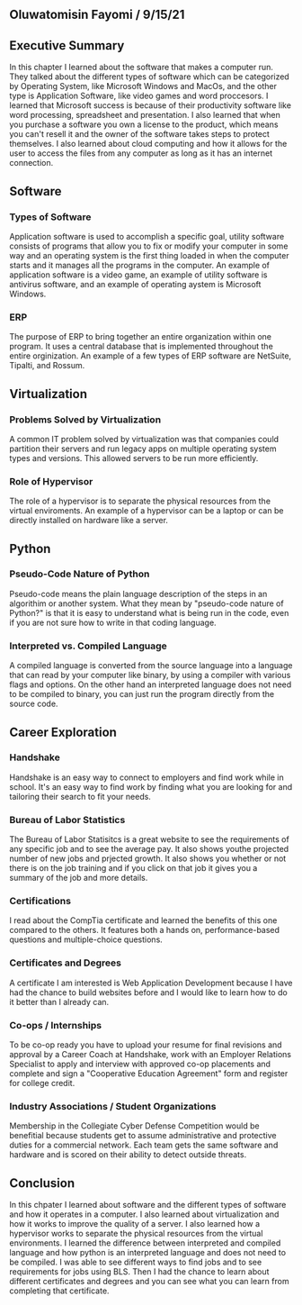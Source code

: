 ## Oluwatomisin Fayomi / 9/15/21

## Executive Summary 
In this chapter I learned about the software that makes a computer run. They talked about the different types of software which can be categorized by Operating System, like Microsoft Windows and MacOs, and the other type is Application Software, like video games and word proccesors. I learned that Microsoft success is because of their productivity software like word processing, spreadsheet and presentation. I also learned that when you purchase a software you own a license to the product, which means you can't resell it and the owner of the software takes steps to protect themselves. I also learned about cloud computing and how it allows for the user to access the files from any computer as long as it has an internet connection.

## Software
### Types of Software
Application software is used to accomplish a specific goal, utility software consists of programs that allow you to fix or modify your computer in some way and an operating system is the first thing loaded in when the computer starts and it manages all the programs in the computer. An example of application software is a video game, an example of utility software is antivirus software, and an example of operating aystem is Microsoft Windows. 
### ERP
The purpose of ERP to bring together an entire organization within one program. It uses a central database that is implemented throughout the entire orginization. An example of a few types of ERP software are NetSuite, Tipalti, and Rossum. 
## Virtualization
### Problems Solved by Virtualization
A common IT problem solved by virtualization was that companies could partition their servers and run legacy apps on multiple operating system types and versions. This allowed servers to be run more efficiently.
### Role of Hypervisor
The role of a hypervisor is to separate the physical resources from the virtual enviroments. An example of a hypervisor can be a laptop or can be directly installed on hardware like a server.
## Python
### Pseudo-Code Nature of Python
Pseudo-code means the plain language description of the steps in an algorithim or another system. What they mean by "pseudo-code nature of Python?" is that it is easy to understand what is being run in the code, even if you are not sure how to write in that coding language. 
### Interpreted vs. Compiled Language
A compiled language is converted from the source language into a language that can read by your computer like binary, by using a compiler with various flags and options. On the other hand an interpreted language does not need to be compiled to binary, you can just run the program directly from the source code.
## Career Exploration
### Handshake
Handshake is an easy way to connect to employers and find work while in school. It's an easy way to find work by finding what you are looking for and tailoring their search to fit your needs.
### Bureau of Labor Statistics
The Bureau of Labor Statisitcs  is a great website to see the requirements of any specific job and to see the average pay. It also shows youthe projected number of new jobs and prjected growth. It also shows you whether or not there is on the job training and if you click on that job it gives you a summary of the job and more details.
### Certifications
I read about the CompTia certificate and learned the benefits of this one compared to the others. It features both a hands on, performance-based questions and multiple-choice questions.
### Certificates and Degrees
A certificate I am interested is Web Application Development because I have had the chance to build websites before and I would like to learn how to do it better than I already can.
### Co-ops / Internships
To be co-op ready you have to upload your resume for final revisions and approval by a Career Coach at Handshake, work with an Employer Relations Specialist to apply and interview with approved co-op placements and complete and sign a "Cooperative Education Agreement" form and register for college credit.
### Industry Associations / Student Organizations
Membership in the Collegiate Cyber Defense Competition would be benefitial because students get to assume administrative and protective duties for a commercial network. Each team gets the same software and hardware and is scored on their ability to detect outside threats. 
## Conclusion
In this chpater I learned about software and the different types of software and how it operates in a computer. I also learned about virtualization and how it works to improve the quality of a server. I also learned how a hypervisor works to separate the physical resources from the virtual environments. I learned the difference between interpreted and compiled language and how python is an interpreted language and does not need to be compiled. I was able to see different ways to find jobs and to see requirements for jobs using BLS. Then I had the chance to learn about different certificates and degrees and you can see what you can learn from completing that certificate.
